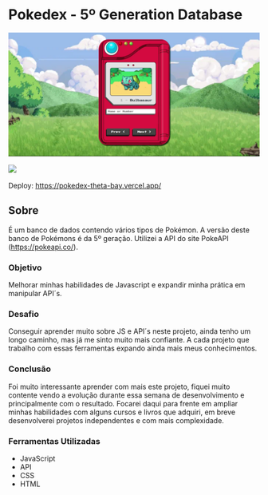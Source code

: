 # Pokedex - 5º Generation Database

![](./assets/img/pokedexfundo.png)

![](./assets/img/pokedexfundog.gif)

Deploy: https://pokedex-theta-bay.vercel.app/

## Sobre

É um banco de dados contendo vários tipos de Pokémon. A versão deste banco de Pokémons é da 5º geração. Utilizei a API do site PokeAPI (https://pokeapi.co/).

### Objetivo

Melhorar minhas habilidades de Javascript e expandir minha prática em manipular API´s.

### Desafio

Conseguir aprender muito sobre JS e API´s neste projeto, ainda tenho um longo caminho, mas já me sinto muito mais confiante. A cada projeto que trabalho com essas ferramentas expando ainda mais meus conhecimentos.

### Conclusão

Foi muito interessante aprender com mais este projeto, fiquei muito contente vendo a evolução durante essa semana de desenvolvimento e principalmente com o resultado. Focarei daqui para frente em ampliar minhas habilidades com alguns cursos e livros que adquiri, em breve desenvolverei projetos independentes e com mais complexidade.

### Ferramentas Utilizadas

- JavaScript
- API
- CSS
- HTML